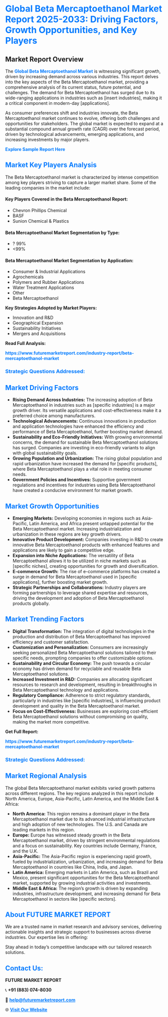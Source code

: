 <h1 style="color: #007BFF;">Global Beta Mercaptoethanol Market Report 2025-2033: Driving Factors, Growth Opportunities, and Key Players</h1>

<section id="overview">
<h2>Market Report Overview</h2>
<p>The <a href="https://www.futuremarketreport.com/industry-report/beta-mercaptoethanol-market" style="color: #007BFF; text-decoration: none;"><strong>Global Beta Mercaptoethanol Market</strong></a> is witnessing significant growth, driven by increasing demand across various industries. This report delves into the key aspects of the Beta Mercaptoethanol market, providing a comprehensive analysis of its current status, future potential, and challenges. The demand for Beta Mercaptoethanol has surged due to its wide-ranging applications in industries such as [insert industries], making it a critical component in modern-day [applications].</p>
<p>As consumer preferences shift and industries innovate, the Beta Mercaptoethanol market continues to evolve, offering both challenges and opportunities for stakeholders. The global market is expected to expand at a substantial compound annual growth rate (CAGR) over the forecast period, driven by technological advancements, emerging applications, and increasing investments by major players.</p>
</section>

<section id="overview">
<p><a href="https://www.futuremarketreport.com/request-sample/reportId=119892" style="color: #007BFF; text-decoration: none;"><strong>Explore Sample Report Here</strong></a></p>
</section>

<section id="key-players">
<h2 style="color: #007BFF;">Market Key Players Analysis</h2>
<p>The Beta Mercaptoethanol market is characterized by intense competition among key players striving to capture a larger market share. Some of the leading companies in the market include:</p>
<h4>Key Players Covered in the Beta Mercaptoethanol Report:</h4>
<ul><li>Chevron Phillips Chemical</li><li>BASF</li><li>Sunion Chemical &amp; Plastics</li></ul>
<h4>Beta Mercaptoethanol Market Segmentation by Type:</h4>
<ul><li>? 99%</li><li>&lt;99%</li></ul>

<h4>Beta Mercaptoethanol Market Segmentation by Application:</h4>
<ul><li>Consumer &amp; Industrial Applications</li><li>Agrochemicals</li><li>Polymers and Rubber Applications</li><li>Water Treatment Applications</li><li>Other</li><li>Beta Mercaptoethanol</li></ul>
<p><strong>Key Strategies Adopted by Market Players:</strong></p>
<ul>
<li>Innovation and R&D</li>
<li>Geographical Expansion</li>
<li>Sustainability Initiatives</li>
<li>Mergers and Acquisitions</li>
</ul>
</section>

<section>
<p><strong>Read Full Analysis: </strong></p><a href="https://www.futuremarketreport.com/industry-report/beta-mercaptoethanol-market" style="color: #007BFF; text-decoration: none;"><strong>https://www.futuremarketreport.com/industry-report/beta-mercaptoethanol-market</strong></a>
<h3 style="color: #007BFF;">Strategic Questions Addressed:</h3>
</section>

<section id="driving-factors">
<h2 style="color: #007BFF;">Market Driving Factors</h2>
<ul>
<li><strong>Rising Demand Across Industries:</strong> The increasing adoption of Beta Mercaptoethanol in industries such as [specific industries] is a major growth driver. Its versatile applications and cost-effectiveness make it a preferred choice among manufacturers.</li>
<li><strong>Technological Advancements:</strong> Continuous innovations in production and application technologies have enhanced the efficiency and performance of Beta Mercaptoethanol, further boosting market demand.</li>
<li><strong>Sustainability and Eco-Friendly Initiatives:</strong> With growing environmental concerns, the demand for sustainable Beta Mercaptoethanol solutions has surged. Companies are investing in eco-friendly variants to align with global sustainability goals.</li>
<li><strong>Growing Population and Urbanization:</strong> The rising global population and rapid urbanization have increased the demand for [specific products], where Beta Mercaptoethanol plays a vital role in meeting consumer needs.</li>
<li><strong>Government Policies and Incentives:</strong> Supportive government regulations and incentives for industries using Beta Mercaptoethanol have created a conducive environment for market growth.</li>
</ul>
</section>

<section id="growth-opportunities">
<h2 style="color: #007BFF;">Market Growth Opportunities</h2>
<ul>
<li><strong>Emerging Markets:</strong> Developing economies in regions such as Asia-Pacific, Latin America, and Africa present untapped potential for the Beta Mercaptoethanol market. Increasing industrialization and urbanization in these regions are key growth drivers.</li>
<li><strong>Innovative Product Development:</strong> Companies investing in R&D to create innovative Beta Mercaptoethanol products with enhanced features and applications are likely to gain a competitive edge.</li>
<li><strong>Expansion into Niche Applications:</strong> The versatility of Beta Mercaptoethanol allows it to be utilized in niche markets such as [specific niches], creating opportunities for growth and diversification.</li>
<li><strong>E-commerce Growth:</strong> The rise of e-commerce platforms has created a surge in demand for Beta Mercaptoethanol used in [specific applications], further boosting market growth.</li>
<li><strong>Strategic Partnerships and Collaborations:</strong> Industry players are forming partnerships to leverage shared expertise and resources, driving the development and adoption of Beta Mercaptoethanol products globally.</li>
</ul>
</section>

<section id="trending-factors">
<h2 style="color: #007BFF;">Market Trending Factors</h2>
<ul>
<li><strong>Digital Transformation:</strong> The integration of digital technologies in the production and distribution of Beta Mercaptoethanol has improved efficiency and customer satisfaction.</li>
<li><strong>Customization and Personalization:</strong> Consumers are increasingly seeking personalized Beta Mercaptoethanol solutions tailored to their specific needs, prompting companies to offer customizable options.</li>
<li><strong>Sustainability and Circular Economy:</strong> The push towards a circular economy has driven demand for recyclable and reusable Beta Mercaptoethanol solutions.</li>
<li><strong>Increased Investment in R&D:</strong> Companies are allocating significant resources to research and development, resulting in breakthroughs in Beta Mercaptoethanol technology and applications.</li>
<li><strong>Regulatory Compliance:</strong> Adherence to strict regulatory standards, particularly in industries like [specific industries], is influencing product development and quality in the Beta Mercaptoethanol market.</li>
<li><strong>Focus on Cost-Effectiveness:</strong> Businesses are exploring cost-efficient Beta Mercaptoethanol solutions without compromising on quality, making the market more competitive.</li>
</ul>
</section>

<section>
<p><strong>Get Full Report: </strong></p><a href="https://www.futuremarketreport.com/industry-report/beta-mercaptoethanol-market" style="color: #007BFF; text-decoration: none;"><strong>https://www.futuremarketreport.com/industry-report/beta-mercaptoethanol-market</strong></a>
<h3 style="color: #007BFF;">Strategic Questions Addressed:</h3>
</section>


<section id="regional-analysis">
<h2 style="color: #007BFF;">Market Regional Analysis</h2>
<p>The global Beta Mercaptoethanol market exhibits varied growth patterns across different regions. The key regions analyzed in this report include North America, Europe, Asia-Pacific, Latin America, and the Middle East & Africa:</p>
<ul>
<li><strong>North America:</strong> This region remains a dominant player in the Beta Mercaptoethanol market due to its advanced industrial infrastructure and high adoption of new technologies. The U.S. and Canada are leading markets in this region.</li>
<li><strong>Europe:</strong> Europe has witnessed steady growth in the Beta Mercaptoethanol market, driven by stringent environmental regulations and a focus on sustainability. Key countries include Germany, France, and the U.K.</li>
<li><strong>Asia-Pacific:</strong> The Asia-Pacific region is experiencing rapid growth, fueled by industrialization, urbanization, and increasing demand for Beta Mercaptoethanol in countries like China, India, and Japan.</li>
<li><strong>Latin America:</strong> Emerging markets in Latin America, such as Brazil and Mexico, present significant opportunities for the Beta Mercaptoethanol market, supported by growing industrial activities and investments.</li>
<li><strong>Middle East & Africa:</strong> The region’s growth is driven by expanding industries, infrastructure development, and increasing demand for Beta Mercaptoethanol in sectors like [specific sectors].</li>
</ul>
</section>

<footer>
<h2 style="color: #007BFF;">About FUTURE MARKET REPORT</h2>
<p>We are a trusted name in market research and advisory services, delivering actionable insights and strategic support to businesses across diverse industries. Our expertise lies in offering:</p>

<p>Stay ahead in today’s competitive landscape with our tailored research solutions.</p>

<h2 style="color: #007BFF;">Contact Us:</h2>
<p><strong>FUTURE MARKET REPORT</strong></p>
<p>📞 <strong>+91 (883) 074-8030</strong></p>
<p>📧 <strong><a href="mailto:help@futuremarketreport.com" style="color: #007BFF;">help@futuremarketreport.com</a></strong></p>
<p>🌐 <strong><a href="https://www.futuremarketreport.com/" style="color: #007BFF;">Visit Our Website</a></strong></p>
</footer>